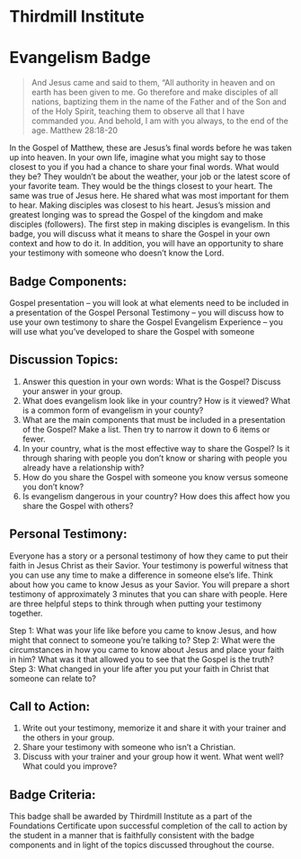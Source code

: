 # Thirdmill Institute

# Evangelism Badge

> And Jesus came and said to them, “All authority in heaven and on earth has been given to me. Go therefore and make disciples of all nations, baptizing them in the name of the Father and of the Son and of the Holy Spirit, teaching them to observe all that I have commanded you. And behold, I am with you always, to the end of the age. Matthew 28:18-20

In the Gospel of Matthew, these are Jesus’s final words before he was taken up into heaven. In your own life, imagine what you might say to those closest to you if you had a chance to share your final words. What would they be? They wouldn’t be about the weather, your job or the latest score of your favorite team. They would be the things closest to your heart. The same was true of Jesus here. He shared what was most important for them to hear. Making disciples was closest to his heart. Jesus’s mission and greatest longing was to spread the Gospel of the kingdom and make disciples (followers). The first step in making disciples is evangelism. In this badge, you will discuss what it means to share the Gospel in your own context and how to do it. In addition, you will have an opportunity to share your testimony with someone who doesn’t know the Lord.

## Badge Components:

Gospel presentation – you will look at what elements need to be included in a presentation of the Gospel
Personal Testimony – you will discuss how to use your own testimony to share the Gospel
Evangelism Experience – you will use what you’ve developed to share the Gospel with someone

## Discussion Topics:

1. Answer this question in your own words: What is the Gospel? Discuss your answer in your group.
2. What does evangelism look like in your country? How is it viewed? What is a common form of evangelism in your county?
3. What are the main components that must be included in a presentation of the Gospel? Make a list. Then try to narrow it down to 6 items or fewer.
4. In your country, what is the most effective way to share the Gospel? Is it through sharing with people you don’t know or sharing with people you already have a relationship with?
5. How do you share the Gospel with someone you know versus someone you don’t know?
6. Is evangelism dangerous in your country? How does this affect how you share the Gospel with others?

## Personal Testimony:

Everyone has a story or a personal testimony of how they came to put their faith in Jesus Christ as their Savior. Your testimony is powerful witness that you can use any time to make a difference in someone else’s life. Think about how you came to know Jesus as your Savior. You will prepare a short testimony of approximately 3 minutes that you can share with people.
Here are three helpful steps to think through when putting your testimony together.

Step 1:	What was your life like before you came to know Jesus, and how might that connect to someone you’re talking to?
Step 2:	What were the circumstances in how you came to know about Jesus and place your faith in him? What was it that allowed you to see that the Gospel is the truth?
Step 3:	What changed in your life after you put your faith in Christ that someone can relate to?

## Call to Action:

1. Write out your testimony, memorize it and share it with your trainer and the others in your group.
2. Share your testimony with someone who isn’t a Christian.
3. Discuss with your trainer and your group how it went. What went well? What could you improve?

## Badge Criteria:

This badge shall be awarded by Thirdmill Institute as a part of the Foundations Certificate upon successful completion of the call to action by the student in a manner that is faithfully consistent with the badge components and in light of the topics discussed throughout the course.
